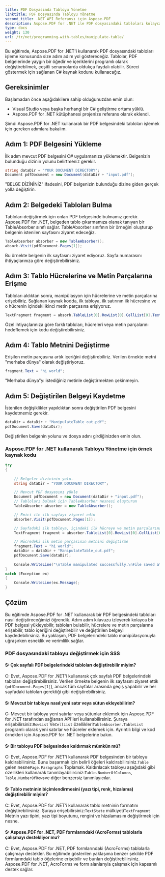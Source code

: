```yaml
---
title: PDF Dosyasında Tabloyu Yönetme
linktitle: PDF Dosyasında Tabloyu Yönetme
second_title: .NET API Referansı için Aspose.PDF
description: Aspose.PDF for .NET ile PDF dosyasındaki tabloları kolayca yönetin.
type: docs
weight: 130
url: /tr/net/programming-with-tables/manipulate-table/
---
```

Bu eğitimde, Aspose.PDF for .NET'i kullanarak PDF dosyasındaki tabloları işleme konusunda size adım adım yol göstereceğiz. Tablolar, PDF belgelerinde yaygın bir öğedir ve içeriklerini programlı olarak değiştirebilmek, çeşitli senaryolarda oldukça faydalı olabilir. Süreci göstermek için sağlanan C# kaynak kodunu kullanacağız.

## Gereksinimler

Başlamadan önce aşağıdakilere sahip olduğunuzdan emin olun:

- Visual Studio veya başka herhangi bir C# geliştirme ortamı yüklü.
- Aspose.PDF for .NET kütüphanesi projenize referans olarak eklendi.

Şimdi Aspose.PDF for .NET kullanarak bir PDF belgesindeki tabloları işlemek için gereken adımlara bakalım.

## Adım 1: PDF Belgesini Yükleme

İlk adım mevcut PDF belgesini C# uygulamanıza yüklemektir. Belgenizin bulunduğu dizinin yolunu belirtmeniz gerekir.

```csharp
string dataDir = "YOUR DOCUMENT DIRECTORY";
Document pdfDocument = new Document(dataDir + "input.pdf");
```

"BELGE DİZİNİNİZ" ifadesini, PDF belgenizin bulunduğu dizine giden gerçek yolla değiştirin.

## Adım 2: Belgedeki Tabloları Bulma

Tabloları değiştirmek için onları PDF belgesinde bulmamız gerekir. Aspose.PDF for .NET, belgeden tablo çıkarmamıza olanak tanıyan bir TableAbsorber sınıfı sağlar. TableAbsorber sınıfının bir örneğini oluşturup belgenin istenilen sayfasını ziyaret edeceğiz.

```csharp
TableAbsorber absorber = new TableAbsorber();
absorb.Visit(pdfDocument.Pages[1]);
```

Bu örnekte belgenin ilk sayfasını ziyaret ediyoruz. Sayfa numarasını ihtiyaçlarınıza göre değiştirebilirsiniz.

## Adım 3: Tablo Hücrelerine ve Metin Parçalarına Erişme

Tabloları aldıktan sonra, manipülasyon için hücrelerine ve metin parçalarına erişebiliriz. Sağlanan kaynak kodda, ilk tabloya, ilk satırının ilk hücresine ve o hücrenin içindeki ikinci metin parçasına erişiyoruz.

```csharp
TextFragment fragment = absorb.TableList[0].RowList[0].CellList[0].TextFragments[1];
```

Özel ihtiyaçlarınıza göre farklı tabloları, hücreleri veya metin parçalarını hedeflemek için kodu değiştirebilirsiniz.

## Adım 4: Tablo Metnini Değiştirme

Erişilen metin parçasına artık içeriğini değiştirebiliriz. Verilen örnekte metni "merhaba dünya" olarak değiştiriyoruz.

```csharp
fragment.Text = "hi world";
```

"Merhaba dünya"yı istediğiniz metinle değiştirmekten çekinmeyin.

## Adım 5: Değiştirilen Belgeyi Kaydetme

İstenilen değişiklikler yapıldıktan sonra değiştirilen PDF belgesini kaydetmemiz gerekir.

```csharp
dataDir = dataDir + "ManipulateTable_out.pdf";
pdfDocument.Save(dataDir);
```

Değiştirilen belgenin yolunu ve dosya adını girdiğinizden emin olun.


### Aspose.PDF for .NET kullanarak Tabloyu Yönetme için örnek kaynak kodu

```csharp
try
{
	
	// Belgeler dizininin yolu.
	string dataDir = "YOUR DOCUMENT DIRECTORY";

	// Mevcut PDF dosyasını yükle
	Document pdfDocument = new Document(dataDir + "input.pdf");
	// Tabloları bulmak için TableAbsorber nesnesi oluşturun
	TableAbsorber absorber = new TableAbsorber();

	// Emici ile ilk sayfayı ziyaret edin
	absorber.Visit(pdfDocument.Pages[1]);

	// Sayfadaki ilk tabloya, içindeki ilk hücreye ve metin parçalarına erişin
	TextFragment fragment = absorber.TableList[0].RowList[0].CellList[0].TextFragments[1];

	// Hücredeki ilk metin parçasının metnini değiştirme
	fragment.Text = "hi world";
	dataDir = dataDir + "ManipulateTable_out.pdf";
	pdfDocument.Save(dataDir);
	
	Console.WriteLine("\nTable manipulated successfully.\nFile saved at " + dataDir);
}
catch (Exception ex)
{
	Console.WriteLine(ex.Message);
}
```

## Çözüm

Bu eğitimde Aspose.PDF for .NET kullanarak bir PDF belgesindeki tabloları nasıl değiştireceğimizi öğrendik. Adım adım kılavuzu izleyerek kolayca bir PDF belgesi yükleyebilir, tabloları bulabilir, hücrelere ve metin parçalarına erişebilir, tablo içeriğini değiştirebilir ve değiştirilen belgeyi kaydedebilirsiniz. Bu yaklaşım, PDF belgelerindeki tablo manipülasyonuyla uğraşırken esneklik ve verimlilik sağlar.

### PDF dosyasındaki tabloyu değiştirmek için SSS

#### S: Çok sayfalı PDF belgelerindeki tabloları değiştirebilir miyim?

C: Evet, Aspose.PDF for .NET'i kullanarak çok sayfalı PDF belgelerindeki tabloları değiştirebilirsiniz. Verilen örnekte belgenin ilk sayfasını ziyaret ettik (`pdfDocument.Pages[1]`), ancak tüm sayfalar arasında geçiş yapabilir ve her sayfadaki tabloları gerektiği gibi değiştirebilirsiniz.

#### S: Mevcut bir tabloya nasıl yeni satır veya sütun ekleyebilirim?

 C: Mevcut bir tabloya yeni satırlar veya sütunlar eklemek için Aspose.PDF for .NET tarafından sağlanan API'leri kullanabilirsiniz. Şuraya erişebilirsiniz:`RowList` Ve`CellList` özellikleri`TableAbsorber.TableList` programlı olarak yeni satırlar ve hücreler eklemek için. Ayrıntılı bilgi ve kod örnekleri için Aspose.PDF for .NET belgelerine bakın.

#### S: Bir tabloyu PDF belgesinden kaldırmak mümkün mü?

 C: Evet, Aspose.PDF for .NET'i kullanarak PDF belgesinden bir tabloyu kaldırabilirsiniz. Bunu başarmak için belirli öğeleri kaldırabilirsiniz.`Table` gelen nesne`Page.Paragraphs` Toplamak. Kaldırılacak tabloyu aşağıdaki gibi özellikleri kullanarak tanımlayabilirsiniz:`Table.NumberOfColumns`, `Table.NumberOfRows`ve diğer benzersiz tanımlayıcılar.

#### S: Tablo metninin biçimlendirmesini (yazı tipi, renk, hizalama) değiştirebilir miyim?

 C: Evet, Aspose.PDF for .NET'i kullanarak tablo metninin formatını değiştirebilirsiniz. Şuraya erişebilirsiniz:`TextState` mülkiyeti`TextFragment` Metnin yazı tipini, yazı tipi boyutunu, rengini ve hizalamasını değiştirmek için nesne.

#### S: Aspose.PDF for .NET, PDF formlarındaki (AcroForms) tablolarla çalışmayı destekliyor mu?

C: Evet, Aspose.PDF for .NET, PDF formlarındaki (AcroForms) tablolarla çalışmayı destekler. Bu eğitimde gösterilen yaklaşıma benzer şekilde PDF formlarındaki tablo öğelerine erişebilir ve bunları değiştirebilirsiniz. Aspose.PDF for .NET, AcroForms ve form alanlarıyla çalışmak için kapsamlı destek sağlar.